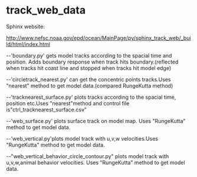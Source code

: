 track_web_data
===============

Sphinx website:

http://www.nefsc.noaa.gov/epd/ocean/MainPage/py/sphinx_track_web/_build/html/index.html

--'boundary.py' gets model tracks according to the spacial time and position. Adds boundary response when track hits boundary.(reflected when tracks hit coast line and stopped when tracks hit model edge)

--'circletrack_nearest.py' can get the concentric points tracks.Uses "nearest" method to get model data.(compared RungeKutta method)

--'tracknearest_surface.py' plots tracks according to the spacial time, position etc.Uses "nearest"method and control file is"ctrl_tracknearest_surface.csv"

--'web_surface.py' plots surface track on model map. Uses "RungeKutta" method to get model data.

--'web_vertical.py'plots model track with u,v,w velocities.Uses "RungeKutta" method to get model data.

--"web_vertical_behavior_circle_contour.py" plots model track with u,v,w,animal behavior velocities. Uses "RungeKutta" method to get model data.